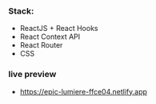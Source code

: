 ### Stack:
- ReactJS + React Hooks 
- React Context API
- React Router
- CSS

### live preview
- https://epic-lumiere-ffce04.netlify.app
